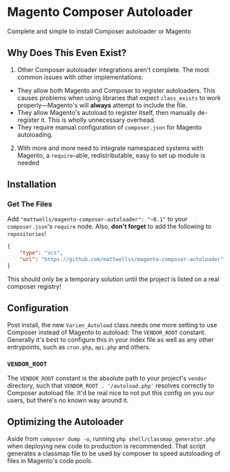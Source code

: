 # Magento Composer Autoloader

Complete and simple to install Composer autoloader or Magento

## Why Does This Even Exist?

1. Other Composer autoloader integrations aren't complete. The most common issues with other implementations:
  - They allow both Magento and Composer to register autoloaders. This causes problems when using libraries that expect `class_exists` to work properly&mdash;Magento's will **always** attempt to include the file.
  - They allow Magento's autoload to register itself, then manually de-register it. This is wholly unnecessary overhead.
  - They require manual configuration of `composer.json` for Magento autoloading.
2. With more and more need to integrate namespaced systems with Magento, a `require`-able, redistributable, easy to set up module is needed

## Installation

### Get The Files

Add `"mattwells/magento-composer-autoloader": "~0.1"` to your `composer.json`'s `require` node. Also, **don't forget** to add the following to `repositories`!
```json
{
    "type": "vcs",
    "url": "https://github.com/mattwellss/magento-composer-autoloader"
}
```

This should only be a temporary solution until the project is listed on a real composer registry!

## Configuration

Post install, the new `Varien_Autoload` class needs one more setting to use Composer instead of Magento to autoload: The `VENDOR_ROOT` constant. Generally it's best to configure this in your index file as well as any other entrypoints, such as `cron.php`, `api.php` and others.

### `VENDOR_ROOT`

The `VENDOR_ROOT` constant is the absolute path to your project's `vendor` directory, such that `VENDOR_ROOT . '/autoload.php'` resolves correctly to Composer autoload file. It'd be real nice to not put this config on you our users, but there's no known way around it.

## Optimizing the Autoloader

Aside from `composer dump -o`, running `php shell/classmap_generator.php` when deploying new code to production is recommended. That script generates a classmap file to be used by composer to speed autoloading of files in Magento's code pools.
